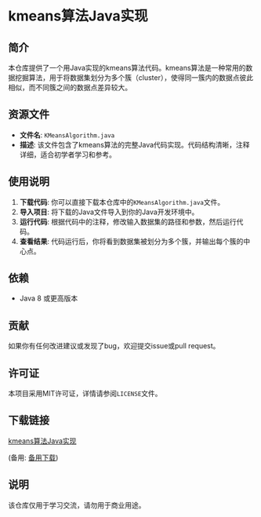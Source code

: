 # kmeans算法Java实现

## 简介

本仓库提供了一个用Java实现的kmeans算法代码。kmeans算法是一种常用的数据挖掘算法，用于将数据集划分为多个簇（cluster），使得同一簇内的数据点彼此相似，而不同簇之间的数据点差异较大。

## 资源文件

- **文件名**: `KMeansAlgorithm.java`
- **描述**: 该文件包含了kmeans算法的完整Java代码实现。代码结构清晰，注释详细，适合初学者学习和参考。

## 使用说明

1. **下载代码**: 你可以直接下载本仓库中的`KMeansAlgorithm.java`文件。
2. **导入项目**: 将下载的Java文件导入到你的Java开发环境中。
3. **运行代码**: 根据代码中的注释，修改输入数据集的路径和参数，然后运行代码。
4. **查看结果**: 代码运行后，你将看到数据集被划分为多个簇，并输出每个簇的中心点。

## 依赖

- Java 8 或更高版本

## 贡献

如果你有任何改进建议或发现了bug，欢迎提交issue或pull request。

## 许可证

本项目采用MIT许可证，详情请参阅`LICENSE`文件。

## 下载链接
[kmeans算法Java实现](https://pan.quark.cn/s/398354f22c48) 

(备用: [备用下载](https://pan.baidu.com/s/14TD2Vao5bQvOtiBuai0dOQ?pwd=1234))

## 说明

该仓库仅用于学习交流，请勿用于商业用途。
